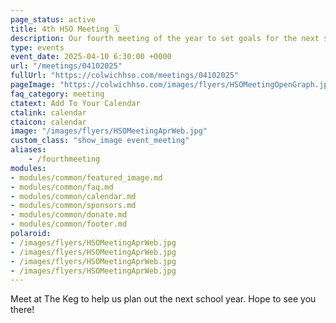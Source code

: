 ```yaml
---
page_status: active
title: 4th HSO Meeting 🗓️
description: Our fourth meeting of the year to set goals for the next school year.
type: events
event_date: 2025-04-10 6:30:00 +0000
url: "/meetings/04102025"
fullUrl: "https://colwichhso.com/meetings/04102025"
pageImage: "https://colwichhso.com/images/flyers/HSOMeetingOpenGraph.jpg"
faq_category: meeting
ctatext: Add To Your Calendar
ctalink: calendar
ctaicon: calendar
image: "/images/flyers/HSOMeetingAprWeb.jpg"
custom_class: "show_image event_meeting"
aliases:
    - /fourthmeeting
modules:
- modules/common/featured_image.md
- modules/common/faq.md
- modules/common/calendar.md
- modules/common/sponsors.md
- modules/common/donate.md
- modules/common/footer.md
polaroid: 
- /images/flyers/HSOMeetingAprWeb.jpg
- /images/flyers/HSOMeetingAprWeb.jpg
- /images/flyers/HSOMeetingAprWeb.jpg
- /images/flyers/HSOMeetingAprWeb.jpg
---
```

Meet at The Keg to help us plan out the next school year. Hope to see you there!